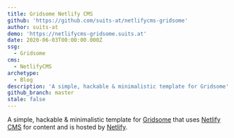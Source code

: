 ```yaml
---
title: Gridsome Netlify CMS
github: 'https://github.com/suits-at/netlifycms-gridsome'
author: suits-at
demo: 'https://netlifycms-gridsome.suits.at'
date: 2020-06-03T00:00:00.000Z
ssg:
  - Gridsome
cms:
  - NetlifyCMS
archetype:
  - Blog
description: 'A simple, hackable & minimalistic template for Gridsome'
github_branch: master
stale: false
---
```


A simple, hackable & minimalistic template for [Gridsome](https://gridsome.org/) that uses [Netlify CMS](https://netlifycms.org) for content and is hosted by [Netlify](https://netlify.com).
